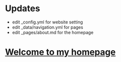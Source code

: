 # Updates

* edit _config.yml for website setting
* edit _data/navigation.yml for pages
* edit _pages/about.md for the homepage


# [Welcome to my homepage](https://lzhangbv.github.io)
